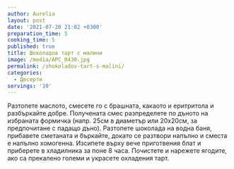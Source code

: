 ```yaml
---
author: Aurelia
layout: post
date: '2021-07-20 21:02 +0300'
preparation_time: 5
cooking_time: 5
published: true
title: Шоколадов тарт с малини
image: /media/APC_0430.jpg
permalink: /shokoladov-tart-s-malini/
categories:
  - Десерти
servings: '10'
---
```

Разтопете маслото, смесете го с брашната, какаото и еритритола и разбъркайте добре. Получената смес разпределете по дъното на избраната формичка (напр. 25см в диаметър или 20х20см, за предпочитане с падащо дъно).
Разтопете шоколада на водна баня, прибавете сметаната и бъркайте, докато се разтвори напълно и сместа е напълно хомогенна. Изсипете върху вече приготвения блат и приберете в хладилника за поне 8 часа. 
Почистете и нарежете ягодите, ако са прекалено големи и украсете охладения тарт.

